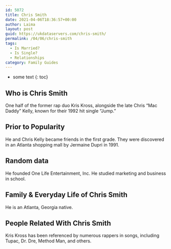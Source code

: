 ```yaml
---
id: 5072
title: Chris Smith
date: 2021-04-06T18:36:57+00:00
author: Laima
layout: post
guid: https://ukdataservers.com/chris-smith/
permalink: /04/06/chris-smith
tags:
  - Is Married?
  - Is Single?
  - Relationships
category: Family Guides
---
```


* some text
{: toc}


## Who is Chris Smith
                  
                  
                  
One half of the former rap duo Kris Kross, alongside the late Chris &#8220;Mac Daddy&#8221; Kelly, known for their 1992 hit single &#8220;Jump.&#8221;
                  
              
            
              
            
                
                
                
## Prior to Popularity
                  
                  
                  
He and Chris Kelly became friends in the first grade. They were discovered in an Atlanta shopping mall by Jermaine Dupri in 1991.
                  
              
            
              
            
                
                
                
## Random data
                  
                  
                  
He founded One Life Entertainment, Inc. He studied marketing and business in school.
                  
              
            
              
            
                
                
                
## Family & Everyday Life of Chris Smith
                  
                  
                  
He is an Atlanta, Georgia native.
                  
              
            
              
            
                
                
                
## People Related With Chris Smith
                  
                  
                  
Kris Kross has been referenced by numerous rappers in songs, including Tupac, Dr. Dre, Method Man, and others.
                  
              
            
              
            
                
              
            
              
              
            
            
              
            
          
          
          